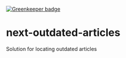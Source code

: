 
[![Greenkeeper badge](https://badges.greenkeeper.io/telemark/next-outdated-articles.svg)](https://greenkeeper.io/)
# next-outdated-articles

Solution for locating outdated articles

